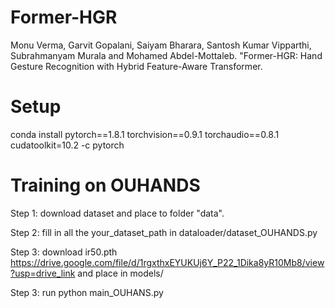 # Former-HGR

Monu Verma, Garvit Gopalani, Saiyam Bharara, Santosh Kumar Vipparthi, Subrahmanyam Murala and Mohamed Abdel-Mottaleb. "Former-HGR: Hand Gesture Recognition with Hybrid Feature-Aware Transformer.

# Setup
conda install pytorch==1.8.1 torchvision==0.9.1 torchaudio==0.8.1 cudatoolkit=10.2 -c pytorch

# Training on OUHANDS
Step 1: download dataset and place to folder "data".

Step 2: fill in all the your_dataset_path in dataloader/dataset_OUHANDS.py

Step 3: download ir50.pth https://drive.google.com/file/d/1rgxthxEYUKUj6Y_P22_1Dika8yR10Mb8/view?usp=drive_link and place in models/

Step 3: run python main_OUHANS.py

